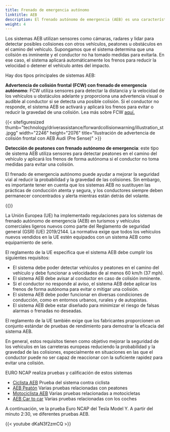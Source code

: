 ```yaml
---
title: Frenado de emergencia autónomo
linktitle: AEB
description: El frenado autónomo de emergencia (AEB) es una característica de seguridad avanzada que se encuentra en muchos vehículos modernos y que puede ayudar a prevenir o mitigar colisiones aplicando los frenos de forma autónoma si el conductor no reacciona ante una colisión inminente.
weight: 4
---
```

<!-- markdownlint-disable MD033 -->

Los sistemas AEB utilizan sensores como cámaras, radares y lidar para detectar posibles colisiones con otros vehículos, peatones u obstáculos en el camino del vehículo. Supongamos que el sistema determina que una colisión es inminente y el conductor no ha tomado medidas para evitarla. En ese caso, el sistema aplicará automáticamente los frenos para reducir la velocidad o detener el vehículo antes del impacto.

Hay dos tipos principales de sistemas AEB:

**Advertencia de colisión frontal (FCW) con frenado de emergencia autónomo**: FCW utiliza sensores para detectar la distancia y la velocidad de los vehículos u obstáculos adelante y proporciona una advertencia visual o audible al conductor si se detecta una posible colisión. Si el conductor no responde, el sistema AEB se activará y aplicará los frenos para evitar o reducir la gravedad de una colisión. Lea más sobre FCW [aquí.](../forwardcollisionwarning/)

{{< sitefiguresized thumb="technology/driverassistance/forwardcollisionwarning/illustration_st.jpgg" width="2246" height="2076" title="Ilustración de advertencia de colisión frontal con AEB Audi (Pre Sense)" >}}

**Detección de peatones con frenado autónomo de emergencia**: este tipo de sistema AEB utiliza sensores para detectar peatones en el camino del vehículo y aplicará los frenos de forma autónoma si el conductor no toma medidas para evitar una colisión.

El frenado de emergencia autónomo puede ayudar a mejorar la seguridad vial al reducir la probabilidad y la gravedad de las colisiones. Sin embargo, es importante tener en cuenta que los sistemas AEB no sustituyen las prácticas de conducción atenta y segura, y los conductores siempre deben permanecer concentrados y alerta mientras están detrás del volante.

{{<evkxdisplayaddarticle />}}

La Unión Europea (UE) ha implementado regulaciones para los sistemas de frenado autónomo de emergencia (AEB) en turismos y vehículos comerciales ligeros nuevos como parte del Reglamento de seguridad general (GSR) (UE) 2019/2144. La normativa exige que todos los vehículos nuevos vendidos en la UE estén equipados con un sistema AEB como equipamiento de serie.

El reglamento de la UE especifica que el sistema AEB debe cumplir los siguientes requisitos:

- El sistema debe poder detectar vehículos y peatones en el camino del vehículo y debe funcionar a velocidades de al menos 60 km/h (37 mph).
- El sistema AEB debe avisar al conductor en caso de colisión inminente.
- Si el conductor no responde al aviso, el sistema AEB debe aplicar los frenos de forma autónoma para evitar o mitigar una colisión.
- El sistema AEB debe poder funcionar en diversas condiciones de conducción, como en entornos urbanos, rurales y de autopistas.
- El sistema AEB debe estar diseñado para minimizar el riesgo de falsas alarmas o frenadas no deseadas.

El reglamento de la UE también exige que los fabricantes proporcionen un conjunto estándar de pruebas de rendimiento para demostrar la eficacia del sistema AEB.

En general, estos requisitos tienen como objetivo mejorar la seguridad de los vehículos en las carreteras europeas reduciendo la probabilidad y la gravedad de las colisiones, especialmente en situaciones en las que el conductor puede no ser capaz de reaccionar con la suficiente rapidez para evitar una colisión.

EURO NCAP realiza pruebas y calificación de estos sistemas

- [Ciclista AEB](https://www.euroncap.com/es/vehicle-safety/the-ratings-explained/vulnerable-road-user-vru-protection/aeb-cyclist/) Prueba del sistema contra ciclista
- [AEB Peatón](https://www.euroncap.com/es/vehicle-safety/the-ratings-explained/vulnerable-road-user-vru-protection/aeb-pedestrian/) Varias pruebas relacionadas con peatones
- [Motociclista AEB](https://www.euroncap.com/es/vehicle-safety/the-ratings-explained/vulnerable-road-user-vru-protection/aeb-lane-support-motorcyclist/) Varias pruebas relacionadas a motocicletas
- [AEB Car to car](https://www.euroncap.com/es/vehicle-safety/the-ratings-explained/safety-assist/aeb-car-to-car/) Varias pruebas relacionadas con los coches

A continuación, ve la prueba Euro NCAP del Tesla Model Y. A partir del minuto 2:30, ve diferentes pruebas AEB.

{{< youtube dKaN3f2zmCQ >}}
 